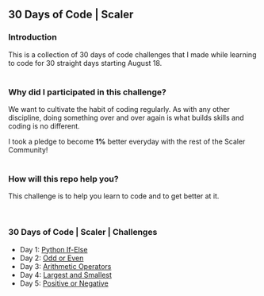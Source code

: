 ## 30 Days of Code | Scaler


### Introduction

This is a collection of 30 days of code challenges that I made while learning to code for 30 straight days starting August 18.
<br>
<br>


### Why did I participated in this challenge?

We want to cultivate the habit of coding regularly. As with any other discipline, doing something over and over again is what builds skills and coding is no different.

I took a pledge to become **1%** better everyday with the rest of the Scaler Community!
<br>
<br>


### How will this repo help you?

This challenge is to help you learn to code and to get better at it.

<br>

### 30 Days of Code | Scaler | Challenges

- Day 1: [Python If-Else](https://github.com/MrKrishnaAgarwal/30DaysOfCode/tree/main/Day%201)
- Day 2: [Odd or Even](https://github.com/MrKrishnaAgarwal/30DaysOfCode/tree/main/Day%202)
- Day 3: [Arithmetic Operators](https://github.com/MrKrishnaAgarwal/30DaysOfCode/tree/main/Day%203)
- Day 4: [Largest and Smallest](https://github.com/MrKrishnaAgarwal/30DaysOfCode/tree/main/Day%204)
- Day 5: [Positive or Negative](https://github.com/MrKrishnaAgarwal/30DaysOfCode/tree/main/Day%205)